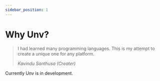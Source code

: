 ```yaml
---
sidebar_position: 1
---
```


# Why Unv?

> I had learned many programming languages. This is my attempt to create a unique one for any platform.
>
> _Kavindu Santhusa (Creater)_

Currently Unv is in development.
